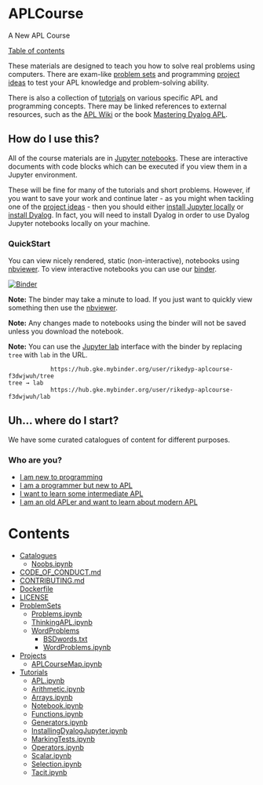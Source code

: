 # APLCourse
A New APL Course

[Table of contents](#Contents)

These materials are designed to teach you how to solve real problems using computers. There are exam-like [problem sets](ProblemSets/README.md) and programming [project ideas](Projects/README.md) to test your APL knowledge and problem-solving ability. 

There is also a collection of [tutorials](Tutorials) on various specific APL and programming concepts. There may be linked references to external resources, such as the [APL Wiki](https://aplwiki.miraheze.org) or the book [Mastering Dyalog APL](https://www.dyalog.com/mastering-dyalog-apl.htm).

## How do I use this?
All of the course materials are in [Jupyter notebooks](https://jupyter.org/). These are interactive documents with code blocks which can be executed if you view them in a Jupyter environment.

These will be fine for many of the tutorials and short problems. However, if you want to save your work and continue later - as you might when tackling one of the [project ideas](Projects/README.md) - then you should either [install Jupyter locally](Tutorials/InstallingDyalogJupyter.ipynb) or [install Dyalog](https://www.dyalog.com/download-zone.htm). In fact, you will need to install Dyalog in order to use Dyalog Jupyter notebooks locally on your machine.

### **QuickStart**
You can view nicely rendered, static (non-interactive), notebooks using [nbviewer](https://nbviewer.jupyter.org/github/rikedyp/APLcourse/tree/master/). To view interactive notebooks you can use our [binder](https://mybinder.org/v2/gh/rikedyp/APLcourse/master).  

[![Binder](https://mybinder.org/badge_logo.svg)](https://mybinder.org/v2/gh/rikedyp/APLcourse/master)

**Note:** The binder may take a minute to load. If you just want to quickly view something then use the [nbviewer](https://nbviewer.jupyter.org/github/rikedyp/APLcourse/tree/master/).

**Note:** Any changes made to notebooks using the binder will not be saved unless you download the notebook.

**Note:** You can use the [Jupyter lab]() interface with the binder by replacing `tree` with `lab` in the URL.
```
            https://hub.gke.mybinder.org/user/rikedyp-aplcourse-f3dwjwuh/tree
tree → lab
            https://hub.gke.mybinder.org/user/rikedyp-aplcourse-f3dwjwuh/lab            
```

## Uh... where do I start?
We have some curated catalogues of content for different purposes.
### Who are you?
- [I am new to programming]()
- [I am a programmer but new to APL]()
- [I want to learn some intermediate APL]()
- [I am an old APLer and want to learn about modern APL]()

# Contents
  - [Catalogues](./Catalogues/README.md)                                      
    - [Noobs.ipynb](Catalogues/Noobs.ipynb)                                   
  - [CODE_OF_CONDUCT.md](./CODE_OF_CONDUCT.md)                                
  - [CONTRIBUTING.md](./CONTRIBUTING.md)                                      
  - [Dockerfile](./Dockerfile/README.md)                                      
  - [LICENSE](./LICENSE/README.md)                                            
  - [ProblemSets](./ProblemSets/README.md)                                    
    - [Problems.ipynb](ProblemSets/Problems.ipynb)                            
    - [ThinkingAPL.ipynb](ProblemSets/ThinkingAPL.ipynb)                      
    - [WordProblems](ProblemSets/WordProblems/README.md)                      
      - [BSDwords.txt](ProblemSets/WordProblems/BSDwords.txt)                 
      - [WordProblems.ipynb](ProblemSets/WordProblems/WordProblems.ipynb)     
  - [Projects](./Projects/README.md)                                          
    - [APLCourseMap.ipynb](Projects/APLCourseMap.ipynb)                       
  - [Tutorials](./Tutorials/README.md)                                        
    - [APL.ipynb](Tutorials/APL.ipynb)                                        
    - [Arithmetic.ipynb](Tutorials/Arithmetic.ipynb)                          
    - [Arrays.ipynb](Tutorials/Arrays.ipynb)                                  
    - [Notebook.ipynb](Tutorials/Notebook.ipynb)                              
    - [Functions.ipynb](Tutorials/Functions.ipynb)                            
    - [Generators.ipynb](Tutorials/Generators.ipynb)                          
    - [InstallingDyalogJupyter.ipynb](Tutorials/InstallingDyalogJupyter.ipynb)
    - [MarkingTests.ipynb](Tutorials/MarkingTests.ipynb)                      
    - [Operators.ipynb](Tutorials/Operators.ipynb)                            
    - [Scalar.ipynb](Tutorials/Scalar.ipynb)                                  
    - [Selection.ipynb](Tutorials/Selection.ipynb)                            
    - [Tacit.ipynb](Tutorials/Tacit.ipynb)